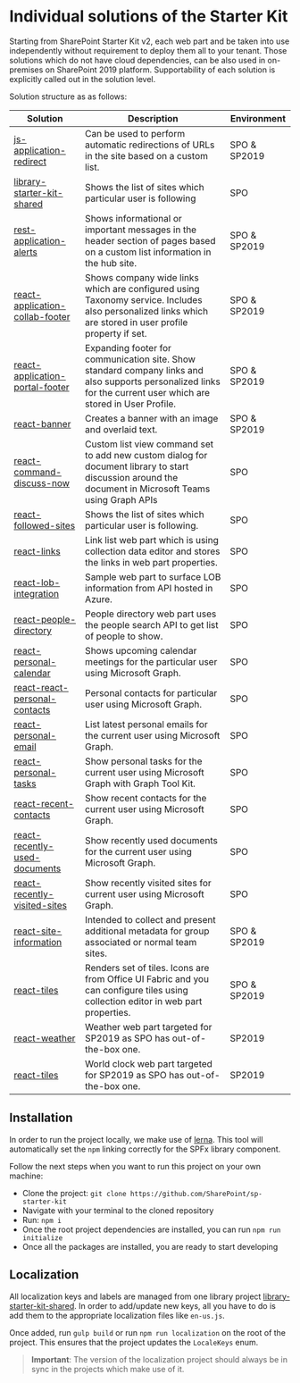 # Individual solutions of the Starter Kit

Starting from SharePoint Starter Kit v2, each web part and be taken into use independently without requirement to deploy them all to your tenant. Those solutions which do not have cloud dependencies, can be also used in on-premises on SharePoint 2019 platform. Supportability of each solution is explicitly called out in the solution level.

Solution structure as as follows:

Solution |  Description  | Environment
----------- | ----------- | -----------
[js-application-redirect](js-application-redirect/README.md) | Can be used to perform automatic redirections of URLs in the site based on a custom list. | SPO & SP2019
[library-starter-kit-shared](library-starter-kit-shared/README.md) | Shows the list of sites which particular user is following | SPO
[rest-application-alerts](rest-application-alerts/README.md) | Shows informational or important messages in the header section of pages based on a custom list information in the hub site. | SPO & SP2019
[react-application-collab-footer](react-application-collab-footer/README.md) | Shows company wide links which are configured using Taxonomy service. Includes also personalized links which are stored in user profile property if set. | SPO & SP2019
[react-application-portal-footer](react-application-portal-footer/README.md) | Expanding footer for communication site. Show standard company links and also supports personalized links for the current user which are stored in User Profile. | SPO & SP2019
[react-banner](react-banner/README.md) | Creates a banner with an image and overlaid text. | SPO & SP2019
[react-command-discuss-now](react-command-discuss-now/README.md) | Custom list view command set to add new custom dialog for document library to start discussion around the document in Microsoft Teams using Graph APIs | SPO
[react-followed-sites](react-followed-sites/README.md) | Shows the list of sites which particular user is following. | SPO
[react-links](react-links/README.md) | Link list web part which is using collection data editor and stores the links in web part properties. | SPO
[react-lob-integration](react-lob-integration/README.md) | Sample web part to surface LOB information from API hosted in Azure. | SPO
[react-people-directory](react-people-directory/README.md) | People directory web part uses the people search API to get list of people to show. | SPO
[react-personal-calendar](react-personal-calendar/README.md) | Shows upcoming calendar meetings for the particular user using Microsoft Graph. | SPO
[react-react-personal-contacts](react-react-personal-contacts/README.md) | Personal contacts for particular user using Microsoft Graph. | SPO
[react-personal-email](react-personal-email/README.md) | List latest personal emails for the current user using Microsoft Graph. | SPO
[react-personal-tasks](react-personal-tasks/README.md) | Show personal tasks for the current user using Microsoft Graph with Graph Tool Kit. | SPO
[react-recent-contacts](react-recent-contacts/README.md) | Show recent contacts for the current user using Microsoft Graph. | SPO
[react-recently-used-documents](react-recently-used-documents/README.md) | Show recently used documents for the current user using Microsoft Graph. | SPO
[react-recently-visited-sites](react-recently-visited-sites/README.md) | Show recently visited sites for current user using Microsoft Graph. | SPO
[react-site-information](react-site-information/README.md) | Intended to collect and present additional metadata for group associated or normal team sites. | SPO & SP2019
[react-tiles](react-tiles/README.md) | Renders set of tiles. Icons are from Office UI Fabric and you can configure tiles using collection editor in web part properties. | SPO & SP2019
[react-weather](react-weather/README.md) | Weather web part targeted for SP2019 as SPO has out-of-the-box one. | SP2019
[react-tiles](react-world-clock/README.md) | World clock web part targeted for SP2019 as SPO has out-of-the-box one. | SP2019

## Installation

In order to run the project locally, we make use of [lerna](https://github.com/lerna/lerna). This tool will automatically set the `npm` linking correctly for the SPFx library component. 

Follow the next steps when you want to run this project on your own machine:

- Clone the project: `git clone https://github.com/SharePoint/sp-starter-kit`
- Navigate with your terminal to the cloned repository
- Run: `npm i`
- Once the root project dependencies are installed, you can run `npm run initialize`
- Once all the packages are installed, you are ready to start developing

## Localization

All localization keys and labels are managed from one library project [library-starter-kit-shared](./library-starter-kit-shared). In order to add/update new keys, all you have to do is add them to the appropriate localization files like `en-us.js`.

Once added, run `gulp build` or run `npm run localization` on the root of the project. This ensures that the project updates the `LocaleKeys` enum.

> **Important**: The version of the localization project should always be in sync in the projects which make use of it.